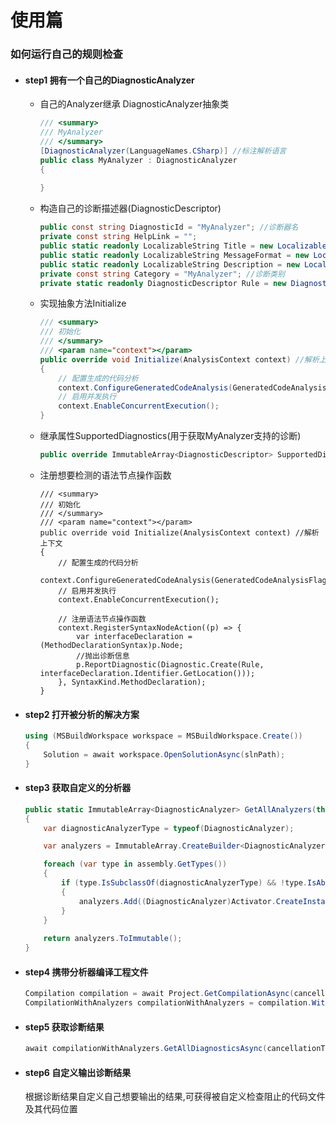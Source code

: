 # 使用篇

### 如何运行自己的规则检查

- #### step1 拥有一个自己的DiagnosticAnalyzer

  - 自己的Analyzer继承 DiagnosticAnalyzer抽象类

    ```C#
    /// <summary>
    /// MyAnalyzer
    /// </summary>
    [DiagnosticAnalyzer(LanguageNames.CSharp)] //标注解析语言
    public class MyAnalyzer : DiagnosticAnalyzer
    {
    	
    }
    ```

    

  - 构造自己的诊断描述器(DiagnosticDescriptor)

    ```C#
    public const string DiagnosticId = "MyAnalyzer"; //诊断器名
    private const string HelpLink = "";
    public static readonly LocalizableString Title = new LocalizableResourceString(nameof(Resources.Wiqun1001Title), Resources.ResourceManager, typeof(Resources)); //诊断信息题目
    public static readonly LocalizableString MessageFormat = new LocalizableResourceString(nameof(Resources.MyAnalyzerMessageFormat), Resources.ResourceManager, typeof(Resources)); // 诊断格式化信息
    public static readonly LocalizableString Description = new LocalizableResourceString(nameof(Resources.MyAnalyzerDescription), Resources.ResourceManager, typeof(Resources)); //诊断相信描述
    private const string Category = "MyAnalyzer"; //诊断类别
    private static readonly DiagnosticDescriptor Rule = new DiagnosticDescriptor(DiagnosticId, Title, MessageFormat, Category, DiagnosticSeverity.Warning, isEnabledByDefault: true, description: Description);
    ```

    

  - 实现抽象方法Initialize

    ```C#
    /// <summary>
    /// 初始化
    /// </summary>
    /// <param name="context"></param>
    public override void Initialize(AnalysisContext context) //解析上下文
    {
        // 配置生成的代码分析
        context.ConfigureGeneratedCodeAnalysis(GeneratedCodeAnalysisFlags.None);
        // 启用并发执行
        context.EnableConcurrentExecution();
    }
    ```

    

  - 继承属性SupportedDiagnostics(用于获取MyAnalyzer支持的诊断)

    ```C#
    public override ImmutableArray<DiagnosticDescriptor> SupportedDiagnostics { get; } = ImmutableArray.Create(DiagnosticDescriptor);
    ```

  - 注册想要检测的语法节点操作函数

    ```
    /// <summary>
    /// 初始化
    /// </summary>
    /// <param name="context"></param>
    public override void Initialize(AnalysisContext context) //解析上下文
    {
        // 配置生成的代码分析
        context.ConfigureGeneratedCodeAnalysis(GeneratedCodeAnalysisFlags.None);
        // 启用并发执行
        context.EnableConcurrentExecution();
        
        // 注册语法节点操作函数
        context.RegisterSyntaxNodeAction((p) => {
        	var interfaceDeclaration = (MethodDeclarationSyntax)p.Node;
        	//抛出诊断信息
        	p.ReportDiagnostic(Diagnostic.Create(Rule, interfaceDeclaration.Identifier.GetLocation()));
        }, SyntaxKind.MethodDeclaration);
    }
    ```

- #### step2  打开被分析的解决方案

  ```C#
  using (MSBuildWorkspace workspace = MSBuildWorkspace.Create())
  {
      Solution = await workspace.OpenSolutionAsync(slnPath);
  }
  ```

  

- #### step3 获取自定义的分析器

  ```c#
  public static ImmutableArray<DiagnosticAnalyzer> GetAllAnalyzers(this Assembly assembly)
  {
      var diagnosticAnalyzerType = typeof(DiagnosticAnalyzer);
  
      var analyzers = ImmutableArray.CreateBuilder<DiagnosticAnalyzer>();
  
      foreach (var type in assembly.GetTypes())
      {
          if (type.IsSubclassOf(diagnosticAnalyzerType) && !type.IsAbstract)
          {
              analyzers.Add((DiagnosticAnalyzer)Activator.CreateInstance(type));
          }
      }
      
      return analyzers.ToImmutable();
  }
  ```

- #### step4 携带分析器编译工程文件

  ```c#
  Compilation compilation = await Project.GetCompilationAsync(cancellationToken);
  CompilationWithAnalyzers compilationWithAnalyzers = compilation.WithAnalyzers(analyzers, project.AnalyzerOptions, cancellationToken);
  ```

- #### step5 获取诊断结果

  ```c#
  await compilationWithAnalyzers.GetAllDiagnosticsAsync(cancellationToken);
  ```

- #### step6 自定义输出诊断结果

  根据诊断结果自定义自己想要输出的结果,可获得被自定义检查阻止的代码文件及其代码位置 
